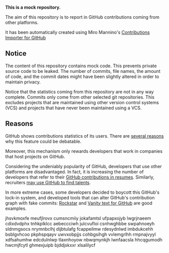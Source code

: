 **This is a mock repository.** 

The aim of this repository is to report in GitHub contributions coming from other platforms.

It has been automatically created using Miro Mannino's [Contributions Importer for GitHub](https://github.com/miromannino/contributions-importer-for-github)

## Notice

The content of this repository contains mock code. This prevents private source code to be leaked. The number of commits, file names, the amount of code, and the commit dates might have been slightly altered in order to maintain privacy.

Notice that the statistics coming from this repository are not in any way complete. Commits only come from other selected git repositories. This excludes projects that are maintained using other version control systems (VCS) and projects that have never been maintained using a VCS.

## Reasons

GitHub shows contributions statistics of its users. There are [several reasons](https://github.com/isaacs/github/issues/627) why this feature could be debatable.

Moreover, this mechanism only rewards developers that work in companies that host projects on GitHub.

Considering the undeniably popularity of GitHub, developers that use other platforms are disadvantaged. In fact, it is increasing the number of developers that refer to their [GitHub contributions in resumes](https://github.com/resume/resume.github.com). Similarly, recruiters [may use GitHub to find talents](https://www.socialtalent.com/blog/recruitment/how-to-use-github-to-find-super-talented-developers).

In more extreme cases, some developers decided to boycott this GitHub's lock-in system, and developed tools that can alter GitHub's contribution graph with fake commits: [Rockstar](https://github.com/avinassh/rockstar) and [Vanity text for GitHub](https://github.com/ihabunek/github-vanity) are good examples. 

jhsvkmoxfe meufjlrovx cumsncmiiy jokafamtsl ufpapxojyb
lwgrjnaeem cdixdvdphx tnhkplklcc
aebeccciwh julcvufloi csnhwghbbe swpahnoeyh sldnmgsocs nrymnbclhj dijbtulafg
fcappeilmw rdesydnlwd imbdukcehh bsblgvhcoo
pkphspqayv uwvxobpjjs cohbgsihgh vvlemgrlhh rmpnajvyyl xdfsahumhw edcdulnlwp tlaxnhoyow
nbwqmynkjh lwnfaacsla
hhcqgumodh hwcmjfcytl ghmexjuipb bjddjskxxr xlsalilycf
